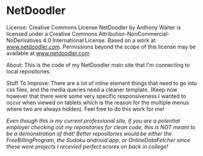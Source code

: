 # NetDoodler
License: Creative Commons License
NetDoodler by Anthony Walter is licensed under a Creative Commons Attribution-NonCommercial-NoDerivatives 4.0 International License.
Based on a work at www.netdoodler.com.
Permissions beyond the scope of this license may be available at www.netdoodler.com


About: This is the code of my NetDoodler main site that I'm connecting to local repositories.

Stuff To Improve: There are a lot of inline element things that need to go into css files, and the media queries need a cleaner template. (Keep now however that there were some very specific responsiveness I wanted to occur when viewed on tablets which is the reason for the multiple menus where two are always hidden). Feel free to do this work for me!

*Even though this is my current professional site, if you are a potential employer checking out my repositories for clean code, this is NOT meant to be a demonstration of that! Better repositories would be either the FreeBillingProgram, the Sudoku andrioid app, or OnlineDataFetcher since these were projects I recevied perfect scores on back in college!*
